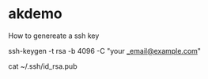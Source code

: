 # akdemo

How to genereate a ssh key 

 ssh-keygen -t rsa -b 4096 -C "your _email@example.com"

 cat ~/.ssh/id_rsa.pub
